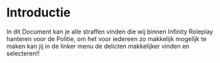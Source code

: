 # Introductie
In dit Document kan je alle straffen vinden die wij binnen Infinity Roleplay hanteren voor de Politie, om het voor iedereen zo makkelijk mogelijk te maken kan jij
in de linker menu de delicten makkelijker vinden en selecteren!!
